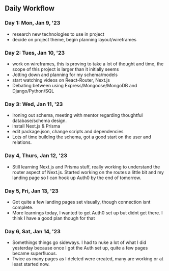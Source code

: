 ## Daily Workflow

### Day 1: Mon, Jan 9, '23
- research new technologies to use in project
- decide on project theme, begin planning layout/wireframes

### Day 2: Tues, Jan 10, '23
- work on wireframes, this is proving to take a lot of thought and time, the scope of this project is larger than it initially seems
- Jotting down and planning for my schema/models
- start watching videos on React-Router, Next.js
- Debating between using Express/Mongoose/MongoDB and Django/Python/SQL

### Day 3: Wed, Jan 11, '23
- Ironing out schema, meeting with mentor regarding thoughtful database/schema design.
- install Next.js & Prisma
- edit package.json, change scripts and dependencies
- Lots of time building the schema, got a good start on the user and relations.

### Day 4, Thurs, Jan 12, '23
- Still learning Next.js and Prisma stuff, really working to understand the router aspect of Next.js. Started working on the routes a little bit and my landing page so I can hook up Auth0 by the end of tomorrow.

### Day 5, Fri, Jan 13, '23
- Got quite a few landing pages set visually, though connection isnt complete.
- More learnings today, I wanted to get Auth0 set up but didnt get there. I think I have a good plan though for that

### Day 6, Sat, Jan 14, '23
- Somethings things go sideways. I had to nuke a lot of what I did yesterday because once I got the Auth set up, quite a few pages became superfluous. 
- Twice as many pages as I deleted were created, many are working or at least started now.


